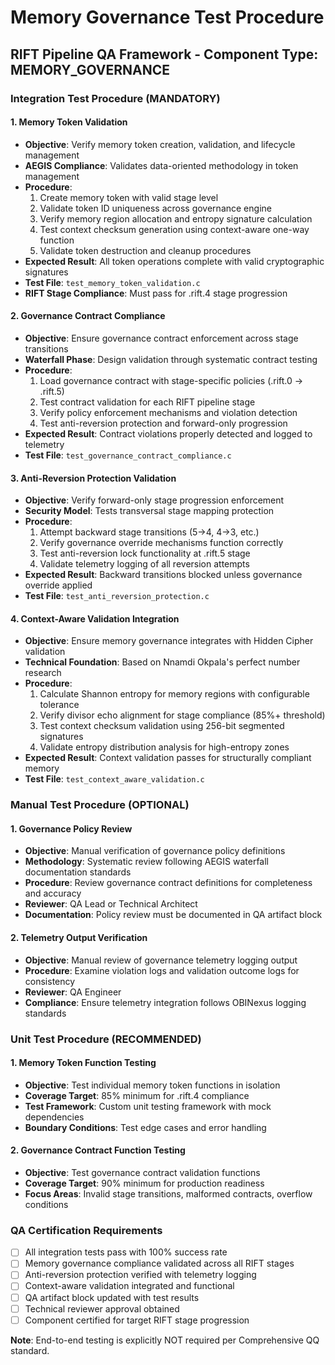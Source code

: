 # Memory Governance Test Procedure
## RIFT Pipeline QA Framework - Component Type: MEMORY_GOVERNANCE

### Integration Test Procedure (MANDATORY)

#### 1. Memory Token Validation
- **Objective**: Verify memory token creation, validation, and lifecycle management
- **AEGIS Compliance**: Validates data-oriented methodology in token management
- **Procedure**: 
  1. Create memory token with valid stage level
  2. Validate token ID uniqueness across governance engine
  3. Verify memory region allocation and entropy signature calculation
  4. Test context checksum generation using context-aware one-way function
  5. Validate token destruction and cleanup procedures
- **Expected Result**: All token operations complete with valid cryptographic signatures
- **Test File**: `test_memory_token_validation.c`
- **RIFT Stage Compliance**: Must pass for .rift.4 stage progression

#### 2. Governance Contract Compliance
- **Objective**: Ensure governance contract enforcement across stage transitions
- **Waterfall Phase**: Design validation through systematic contract testing
- **Procedure**:
  1. Load governance contract with stage-specific policies (.rift.0 → .rift.5)
  2. Test contract validation for each RIFT pipeline stage
  3. Verify policy enforcement mechanisms and violation detection
  4. Test anti-reversion protection and forward-only progression
- **Expected Result**: Contract violations properly detected and logged to telemetry
- **Test File**: `test_governance_contract_compliance.c`

#### 3. Anti-Reversion Protection Validation
- **Objective**: Verify forward-only stage progression enforcement
- **Security Model**: Tests transversal stage mapping protection
- **Procedure**:
  1. Attempt backward stage transitions (5→4, 4→3, etc.)
  2. Verify governance override mechanisms function correctly
  3. Test anti-reversion lock functionality at .rift.5 stage
  4. Validate telemetry logging of all reversion attempts
- **Expected Result**: Backward transitions blocked unless governance override applied
- **Test File**: `test_anti_reversion_protection.c`

#### 4. Context-Aware Validation Integration
- **Objective**: Ensure memory governance integrates with Hidden Cipher validation
- **Technical Foundation**: Based on Nnamdi Okpala's perfect number research
- **Procedure**:
  1. Calculate Shannon entropy for memory regions with configurable tolerance
  2. Verify divisor echo alignment for stage compliance (85%+ threshold)
  3. Test context checksum validation using 256-bit segmented signatures
  4. Validate entropy distribution analysis for high-entropy zones
- **Expected Result**: Context validation passes for structurally compliant memory
- **Test File**: `test_context_aware_validation.c`

### Manual Test Procedure (OPTIONAL)

#### 1. Governance Policy Review
- **Objective**: Manual verification of governance policy definitions
- **Methodology**: Systematic review following AEGIS waterfall documentation standards
- **Procedure**: Review governance contract definitions for completeness and accuracy
- **Reviewer**: QA Lead or Technical Architect
- **Documentation**: Policy review must be documented in QA artifact block

#### 2. Telemetry Output Verification
- **Objective**: Manual review of governance telemetry logging output
- **Procedure**: Examine violation logs and validation outcome logs for consistency
- **Reviewer**: QA Engineer
- **Compliance**: Ensure telemetry integration follows OBINexus logging standards

### Unit Test Procedure (RECOMMENDED)

#### 1. Memory Token Function Testing
- **Objective**: Test individual memory token functions in isolation
- **Coverage Target**: 85% minimum for .rift.4 compliance
- **Test Framework**: Custom unit testing framework with mock dependencies
- **Boundary Conditions**: Test edge cases and error handling

#### 2. Governance Contract Function Testing  
- **Objective**: Test governance contract validation functions
- **Coverage Target**: 90% minimum for production readiness
- **Focus Areas**: Invalid stage transitions, malformed contracts, overflow conditions

### QA Certification Requirements

- [ ] All integration tests pass with 100% success rate
- [ ] Memory governance compliance validated across all RIFT stages
- [ ] Anti-reversion protection verified with telemetry logging
- [ ] Context-aware validation integrated and functional
- [ ] QA artifact block updated with test results
- [ ] Technical reviewer approval obtained
- [ ] Component certified for target RIFT stage progression

**Note**: End-to-end testing is explicitly NOT required per Comprehensive QQ standard.
